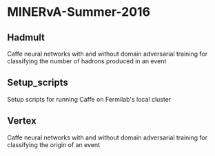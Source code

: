 # MINERvA-Summer-2016
## Hadmult
Caffe neural networks with and without domain adversarial training for classifying the number of hadrons produced in an event
## Setup_scripts
Setup scripts for running Caffe on Fermilab's local cluster
## Vertex 
Caffe neural networks with and without domain adversarial training for classifying the origin of an event
